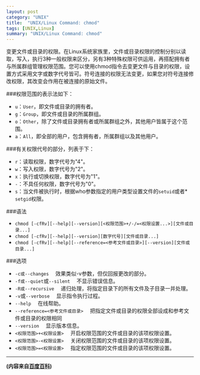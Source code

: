 ```yaml
---
layout: post
category: "UNIX"
title:  "UNIX/Linux Command: chmod"
tags: [UNIX,Linux]
summary: "UNIX/Linux Command: chmod"
---
```

变更文件或目录的权限。在Linux系统家族里，文件或目录权限的控制分别以读取，写入，执行3种一般权限来区分，另有3种特殊权限可供运用，再搭配拥有者与所属群组管理权限范围。您可以使用chmod指令去变更文件与目录的权限，设置方式采用文字或数字代号皆可。符号连接的权限无法变更，如果您对符号连接修改权限，其改变会作用在被连接的原始文件。

###权限范围的表示法如下：
* `u`：`User`，即文件或目录的拥有者。  
* `g`：`Group`，即文件或目录的所属群组。  
* `o`：`Other`，除了文件或目录拥有者或所属群组之外，其他用户皆属于这个范围。  
* `a`：`All`，即全部的用户，包含拥有者，所属群组以及其他用户。

###有关权限代号的部分，列表于下：
* `r`：读取权限，数字代号为"4"。  
* `w`：写入权限，数字代号为"2"。  
* `x`：执行或切换权限，数字代号为"1"。  
* `-`：不具任何权限，数字代号为"0"。  
* `s`：当文件被执行时，根据who参数指定的用户类型设置文件的`setuid`或者* `setgid`权限。  

###语法
* `chmod [-cfRv][--help][--version][<权限范围>+/-/=<权限设置...>][文件或目录...]`  
* `chmod [-cfRv][--help][--version][数字代号][文件或目录...]`   
* `chmod [-cfRv][--help][--reference=<参考文件或目录>][--version][文件或目录...]`   

###选项
* `-c或--changes` 　效果类似-v参数，但仅回报更改的部分。  
* `-f或--quiet`或`--silent` 　不显示错误信息。  
* `-R或--recursive` 　递归处理，将指定目录下的所有文件及子目录一并处理。  
* `-v`或`--verbose` 　显示指令执行过程。  
* `--help` 　在线帮助。  
* `--reference=<参考文件或目录>` 　把指定文件或目录的权限全部设成和参考文件或目录的权限相同  
* `--version` 　显示版本信息。  
* `<权限范围>+<权限设置>` 　开启权限范围的文件或目录的该项权限设置。  
* `<权限范围>-<权限设置>` 　关闭权限范围的文件或目录的该项权限设置。  
* `<权限范围>=<权限设置>` 　指定权限范围的文件或目录的该项权限设置。 

***
**(内容来自[百度百科](http://baike.baidu.com/))**

